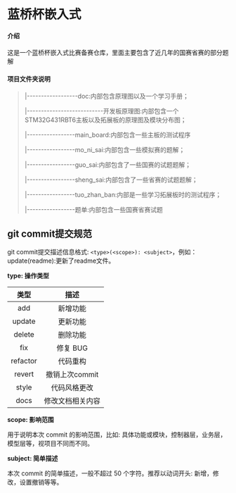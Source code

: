 # 蓝桥杯嵌入式

#### 介绍
这是一个蓝桥杯嵌入式比赛备赛仓库，里面主要包含了近几年的国赛省赛的部分题解

#### 项目文件夹说明
> |------------------doc:内部包含原理图以及一个学习手册；
>
> |---------------------------开发板原理图:内部包含一个STM32G431RBT6主板以及拓展板的原理图及模块分布图；
>
> |-----------------main_board:内部包含一些主板的测试程序
>
> |-----------------mo_ni_sai:内部包含一些模拟赛的题解；
>
> |-----------------guo_sai:内部包含了一些国赛的试题题解；
>
> |-----------------sheng_sai:内部包含了一些省赛的试题题解；
>
> |-----------------tuo_zhan_ban:内部是一些学习拓展板时的测试程序；
>
> |-----------------题单:内部包含一些国赛省赛试题

## git commit提交规范

git commit提交描述信息格式: `<type>(<scope>): <subject>`，例如：update(readme):更新了readme文件。

**type: 操作类型**

|   类型   |       描述       |
| :------: | :--------------: |
|   add    |     新增功能     |
|  update  |     更新功能     |
|  delete  |     删除功能     |
|   fix    |     修复 BUG     |
| refactor |     代码重构     |
|  revert  |  撤销上次commit  |
|  style   |   代码风格更改   |
|   docs   | 修改文档相关内容 |

**scope: 影响范围**

用于说明本次 commit 的影响范围，比如: 具体功能或模块，控制器层，业务层，模型层等，视项目不同而不同。

 **subject: 简单描述**

本次 commit 的简单描述，一般不超过 50 个字符。推荐以动词开头: 新增，修改，设置撤销等等。

